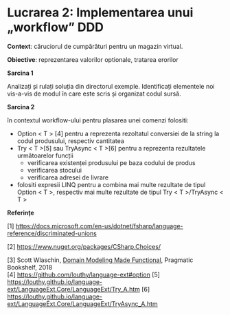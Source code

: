 # Lucrarea 2: Implementarea unui „workflow” DDD 

**Context**: căruciorul de cumpărături pentru un magazin virtual. 

**Obiective**: reprezentarea valorilor optionale, tratarea erorilor

**Sarcina 1**

Analizați și rulați soluția din directorul exemple. Identificați elementele noi vis-a-vis de modul în care este scris și organizat codul sursă.

**Sarcina 2**

în contextul workflow-ului pentru plasarea unei comenzi folositi:
* Option < T > [4] pentru a reprezenta rezoltatul conversiei de la string la codul produsului, respectiv cantitatea
* Try < T >[5] sau TryAsync < T >[6] pentru a reprezenta rezultatele următoarelor funcții
    * verificarea existenței produsului pe baza codului de produs
    * verificarea stocului
    * verificarea adresei de livrare
* folositi expresii LINQ pentru a combina mai multe rezultate de tipul Option < T >, respectiv mai multe rezultate de tipul Try < T >/TryAsync < T >

**Referințe**

[1] https://docs.microsoft.com/en-us/dotnet/fsharp/language-reference/discriminated-unions 

[2] https://www.nuget.org/packages/CSharp.Choices/

[3] Scott Wlaschin, [Domain Modeling Made Functional](https://www.amazon.com/Domain-Modeling-Made-Functional-Domain-Driven-ebook/dp/B07B44BPFB/ref=sr_1_1?dchild=1&keywords=Domain+Modeling+Made+Functional&qid=1632338254&sr=8-1), Pragmatic Bookshelf, 2018  
[4] https://github.com/louthy/language-ext#option
[5] https://louthy.github.io/language-ext/LanguageExt.Core/LanguageExt/Try_A.htm
[6] https://louthy.github.io/language-ext/LanguageExt.Core/LanguageExt/TryAsync_A.htm
